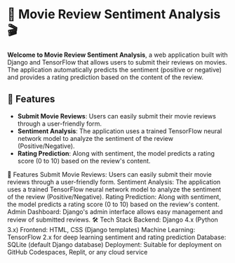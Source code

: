 # 🎥 Movie Review Sentiment Analysis 🎬

**Welcome to Movie Review Sentiment Analysis**, a web application built with Django and TensorFlow that allows users to submit their reviews on movies. The application automatically predicts the sentiment (positive or negative) and provides a rating prediction based on the content of the review.

## 🌟 Features

- **Submit Movie Reviews**: Users can easily submit their movie reviews through a user-friendly form.
- **Sentiment Analysis**: The application uses a trained TensorFlow neural network model to analyze the sentiment of the review (Positive/Negative).
- **Rating Prediction**: Along with sentiment, the model predicts a rating score (0 to 10) based on the review's content.

🌟 Features
Submit Movie Reviews: Users can easily submit their movie reviews through a user-friendly form.
Sentiment Analysis: The application uses a trained TensorFlow neural network model to analyze the sentiment of the review (Positive/Negative).
Rating Prediction: Along with sentiment, the model predicts a rating score (0 to 10) based on the review's content.
Admin Dashboard: Django's admin interface allows easy management and review of submitted reviews.
🛠️ Tech Stack
Backend: Django 4.x (Python 3.x)
Frontend: HTML, CSS (Django templates)
Machine Learning: TensorFlow 2.x for deep learning sentiment and rating prediction
Database: SQLite (default Django database)
Deployment: Suitable for deployment on GitHub Codespaces, Replit, or any cloud service
